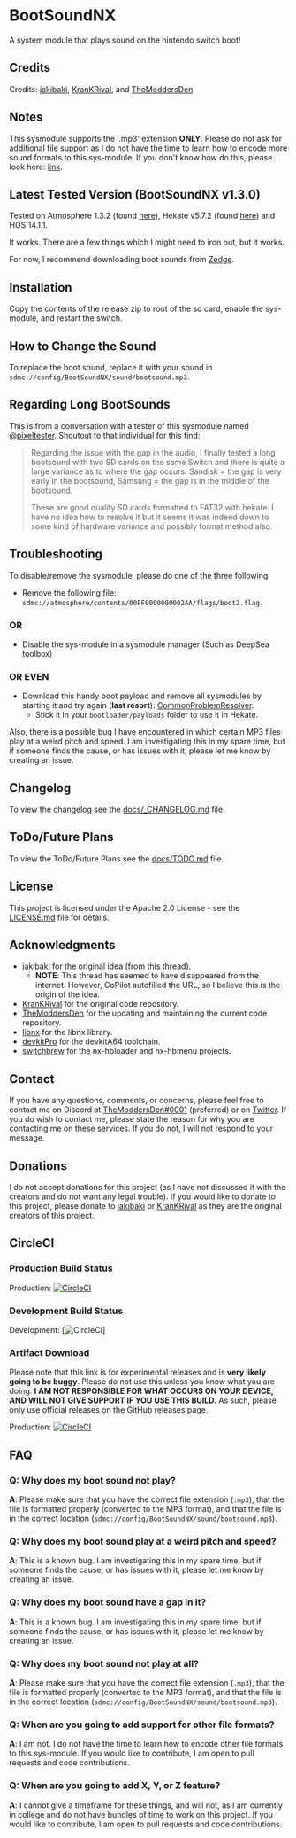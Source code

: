 # BootSoundNX

A system module that plays sound on the nintendo switch boot!

## Credits

Credits: [jakibaki](https://github.com/jakibaki), [KranKRival](https://github.com/KranKRival), and [TheModdersDen](https://github.com/TheModdersDen)

## Notes

This sysmodule supports the '.mp3' extension **ONLY**. Please do not ask for additional file support as I do not have the time to learn how to encode more sound formats to this sys-module. If you don't know how do this, please look here: [link](https://gprivate.com/5ynap).

## Latest Tested Version (BootSoundNX v1.3.0)

Tested on Atmosphere 1.3.2 (found [here](https://github.com/Atmosphere-NX/Atmosphere/releases/tag/1.3.2)), Hekate v5.7.2 (found [here](https://github.com/CTCaer/hekate/releases/tag/v5.7.2)) and HOS 14.1.1.

It works. There are a few things which I might need to iron out, but it works.

For now, I recommend downloading boot sounds from [Zedge](https://www.zedge.net/ringtones-and-wallpapers).

## Installation

Copy the contents of the release zip to root of the sd card, enable the sys-module, and restart the switch.

## How to Change the Sound

To replace the boot sound, replace it with your sound in ```sdmc://config/BootSoundNX/sound/bootsound.mp3```.

## Regarding Long BootSounds

This is from a conversation with a tester of this sysmodule named @[pixeltester](https://github.com/pixeltester). Shoutout to that individual for this find:

>Regarding the issue with the gap in the audio, I finally tested a long bootsound with two SD cards on the same Switch and there is quite a large variance as to where the gap occurs. Sandisk = the gap is very early in the bootsound, Samsung = the gap is in the middle of the bootsound.
>
>These are good quality SD cards formatted to FAT32 with hekate. I have no idea how to resolve it but it seems it was indeed down to some kind of hardware variance and possibly format method also.

## Troubleshooting

To disable/remove the sysmodule, please do one of the three following

- Remove the following file: ```sdmc://atmosphere/contents/00FF0000000002AA/flags/boot2.flag.```

### OR

- Disable the sys-module in a sysmodule manager (Such as DeepSea toolbox)

### OR EVEN

- Download this handy boot payload and remove all sysmodules by starting it and try again (**last resort**): [CommonProblemResolver](https://github.com/Team-Neptune/CommonProblemResolver/releases).
  - Stick it in your ```bootloader/payloads``` folder to use it in Hekate.

Also, there is a possible bug I have encountered in which certain MP3 files play at a weird pitch and speed. I am investigating this in my spare time, but if someone finds the cause, or has issues with it, please let me know by creating an issue.

## Changelog

To view the changelog see the [docs/_CHANGELOG.md](docs/_CHANGELOG.md) file.

## ToDo/Future Plans

To view the ToDo/Future Plans see the [docs/TODO.md](docs/TODO.md) file.

## License

This project is licensed under the Apache 2.0 License - see the [LICENSE.md](LICENSE.md) file for details.

## Acknowledgments

- [jakibaki](https://www.github.com/jakibaki) for the original idea (from [this](https://gbatemp.net/threads/boot-sound-on-nx.540201/) thread).
  - **NOTE**: This thread has seemed to have disappeared from the internet. However, CoPilot autofilled the URL, so I believe this is the origin of the idea.
- [KranKRival](https://www.github.com/KranKRival) for the original code repository.
- [TheModdersDen](https://www.github.com/TheModdersDen) for the updating and maintaining the current code repository.
- [libnx](https://www.github.com/switchbrew/libnx) for the libnx library.
- [devkitPro](https://www.github.com/devkitPro) for the devkitA64 toolchain.
- [switchbrew](https://www.github.com/switchbrew) for the nx-hbloader and nx-hbmenu projects.

## Contact

If you have any questions, comments, or concerns, please feel free to contact me on Discord at [TheModdersDen#0001](https://discord.com) (preferred) or on [Twitter](https://twitter.com/TheModdersDen). If you do wish to contact me, please state the reason for why you are contacting me on these services. If you do not, I will not respond to your message.

## Donations

I do not accept donations for this project (as I have not discussed it with the creators and do not want any legal trouble). If you would like to donate to this project, please donate to [jakibaki](https://www.github.com/jakibaki) or [KranKRival](https://www.github.com/KranKRival) as they are the original creators of this project.

## CircleCI

### Production Build Status

Production: [![CircleCI](https://dl.circleci.com/status-badge/img/gh/TheModdersDen/BootSoundNX/tree/production.svg?style=svg)](https://dl.circleci.com/status-badge/redirect/gh/TheModdersDen/BootSoundNX/tree/production)

### Development Build Status

Development: [![CircleCI](https://dl.circleci.com/status-badge/img/gh/TheModdersDen/BootSoundNX/tree/development.svg?style=svg)]

### Artifact Download

Please note that this link is for experimental releases and is **very likely going to be buggy**. Please do not use this unless you know what you are doing. **I AM NOT RESPONSIBLE FOR WHAT OCCURS ON YOUR DEVICE, AND WILL NOT GIVE SUPPORT IF YOU USE THIS BUILD.** As such, please only use official releases on the GitHub releases page.

Production: [![CircleCI](https://circleci.com/gh/TheModdersDen/BootSoundNX/tree/production.svg?style=svg)](https://circleci.com/gh/TheModdersDen/BootSoundNX/tree/production)

## FAQ

### Q: Why does my boot sound not play?

**A**: Please make sure that you have the correct file extension (`.mp3`), that the file is formatted properly (converted to the MP3 format), and that the file is in the correct location (`sdmc://config/BootSoundNX/sound/bootsound.mp3`).

### Q: Why does my boot sound play at a weird pitch and speed?

**A**: This is a known bug. I am investigating this in my spare time, but if someone finds the cause, or has issues with it, please let me know by creating an issue.

### Q: Why does my boot sound have a gap in it?

**A**: This is a known bug. I am investigating this in my spare time, but if someone finds the cause, or has issues with it, please let me know by creating an issue.

### Q: Why does my boot sound not play at all?

**A**: Please make sure that you have the correct file extension (`.mp3`), that the file is formatted properly (converted to the MP3 format), and that the file is in the correct location (`sdmc://config/BootSoundNX/sound/bootsound.mp3`).

### Q: When are you going to add support for other file formats?

**A**: I am not. I do not have the time to learn how to encode other file formats to this sys-module. If you would like to contribute, I am open to pull requests and code contributions.

### Q: When are you going to add X, Y, or Z feature?

**A**: I cannot give a timeframe for these things, and will not, as I am currently in college and do not have bundles of time to work on this project. If you would like to contribute, I am open to pull requests and code contributions.
